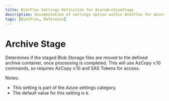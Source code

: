 ```yaml
---
title: BimlFlex Settings Definition for AzureArchiveStage
description: Documentation of settings option within BimlFlex for AzureArchiveStage
tags: [BimlFlex, Reference]
---
```


# Archive Stage

Determines if the staged Blob Storage files are moved to the defined archive container, once processing is completed. This will use AzCopy v.10 commands, so requires AzCopy v.10 and SAS Tokens for access.

Notes:

* This setting is part of the *Azure* settings category.
* The default value for this setting is `N`.
